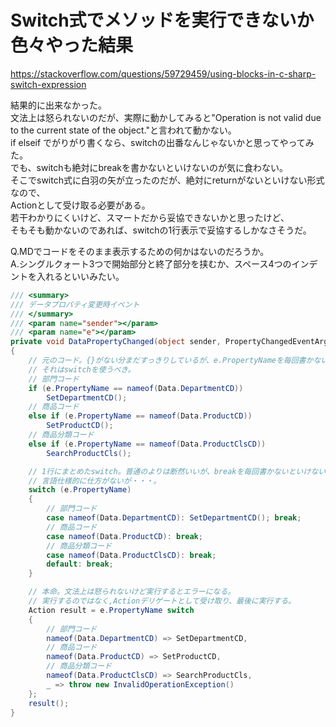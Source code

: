 # Switch式でメソッドを実行できないか色々やった結果

<https://stackoverflow.com/questions/59729459/using-blocks-in-c-sharp-switch-expression>

結果的に出来なかった。  
文法上は怒られないのだが、実際に動かしてみると"Operation is not valid due to the current state of the object."と言われて動かない。  
if elseif でがりがり書くなら、switchの出番なんじゃないかと思ってやってみた。  
でも、switchも絶対にbreakを書かないといけないのが気に食わない。  
そこでswitch式に白羽の矢が立ったのだが、絶対にreturnがないといけない形式なので、  
Actionとして受け取る必要がある。  
若干わかりにくいけど、スマートだから妥協できないかと思ったけど、  
そもそも動かないのであれば、switchの1行表示で妥協するしかなさそうだ。  

Q.MDでコードをそのまま表示するための何かはないのだろうか。  
A.シングルクォート3つで開始部分と終了部分を挟むか、スペース4つのインデントを入れるといいみたい。

``` C#
/// <summary>
/// データプロパティ変更時イベント
/// </summary>
/// <param name="sender"></param>
/// <param name="e"></param>
private void DataPropertyChanged(object sender, PropertyChangedEventArgs e)
{
    // 元のコード。{}がない分まだすっきりしているが、e.PropertyNameを毎回書かないといけないなら,
    // それはswitchを使うべき。
    // 部門コード
    if (e.PropertyName == nameof(Data.DepartmentCD))
        SetDepartmentCD();
    // 商品コード
    else if (e.PropertyName == nameof(Data.ProductCD))
        SetProductCD();
    // 商品分類コード
    else if (e.PropertyName == nameof(Data.ProductClsCD))
        SearchProductCls();

    // 1行にまとめたswitch。普通のよりは断然いいが、breakを毎回書かないといけない。
    // 言語仕様的に仕方がないが・・・。
    switch (e.PropertyName)
    {
        // 部門コード
        case nameof(Data.DepartmentCD): SetDepartmentCD(); break;
        // 商品コード
        case nameof(Data.ProductCD): break;
        // 商品分類コード
        case nameof(Data.ProductClsCD): break;
        default: break;
    }

    // 本命。文法上は怒られないけど実行するとエラーになる。
    // 実行するのではなく,Actionデリゲートとして受け取り、最後に実行する。
    Action result = e.PropertyName switch
    {
        // 部門コード
        nameof(Data.DepartmentCD) => SetDepartmentCD,
        // 商品コード
        nameof(Data.ProductCD) => SetProductCD,
        // 商品分類コード
        nameof(Data.ProductClsCD) => SearchProductCls,
        _ => throw new InvalidOperationException()
    };
    result();
}
```

